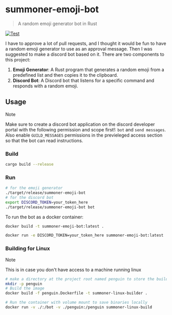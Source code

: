 # summoner-emoji-bot

> A random emoji generator bot in Rust


[![Test](https://github.com/ShawonAshraf/summoner-emoji-bot/actions/workflows/test.yml/badge.svg)](https://github.com/ShawonAshraf/summoner-emoji-bot/actions/workflows/test.yml)

I have to approve a lot of pull requests, and I thought it would be fun to have a random emoji generator to use as an
approval message. Then I was suggested to make a discord bot based on it. There are two components to this project:

1. **Emoji Generator**: A Rust program that generates a random emoji from a predefined list and then copies it to the
   clipboard.
2. **Discord Bot**: A Discord bot that listens for a specific command and responds with a random emoji.

## Usage

> [!NOTE]
> Make sure to create a discord bot application on the discord developer portal with the following permission and scope first!:
> `bot` and `send messages`. Also enable `GUILD_MESSAGES` permissions in the previeleged access section so that the bot can read 
> instructions.

### Build

```bash
cargo build --release
```

### Run

```bash
# for the emoji generator
./target/release/summoner-emoji-bot
# for the discord bot
export DISCORD_TOKEN=your_token_here
./target/release/summoner-emoji-bot bot
```

To run the bot as a docker container:

```bash
docker build -t summoner-emoji-bot:latest .

docker run -e DISCORD_TOKEN=your_token_here summoner-emoji-bot:latest
```

### Building for Linux

> [!NOTE]
> This is in case you don't have access to a machine running linux

```bash
# make a directory at the project root named penguin to store the build
mkdir -p penguin
# Build the image
docker build -f penguin.Dockerfile -t summoner-linux-builder .

# Run the container with volume mount to save binaries locally
docker run -v ./:/bot -v ./penguin:/penguin summoner-linux-build
```
